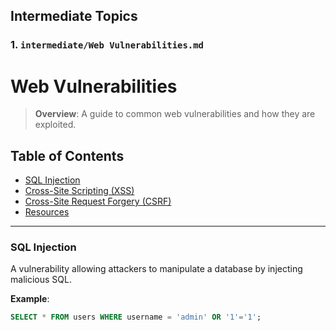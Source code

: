 ## Intermediate Topics

### 1. `intermediate/Web Vulnerabilities.md`
# Web Vulnerabilities

> **Overview**: A guide to common web vulnerabilities and how they are exploited.

## Table of Contents
- [SQL Injection](#sql-injection)
- [Cross-Site Scripting (XSS)](#cross-site-scripting-xss)
- [Cross-Site Request Forgery (CSRF)](#cross-site-request-forgery-csrf)
- [Resources](#resources)

---

### SQL Injection
A vulnerability allowing attackers to manipulate a database by injecting malicious SQL.

**Example**:
```sql
SELECT * FROM users WHERE username = 'admin' OR '1'='1';
